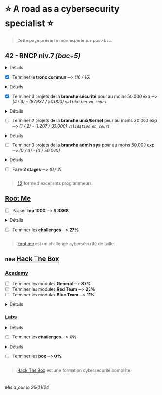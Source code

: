 # :star: A road as a cybersecurity specialist :star:
> Cette page présente mon expérience post-bac.
## 42 - [RNCP niv.7](https://www.francecompetences.fr/recherche/rncp/36137/) *(bac+5)*
<details><summary>Détails
  
- [x] Terminer le **tronc commun** ─> *(16 / 16)*
</summary>

| Nom | Description | Domaine | Tech |
|-|-|-|-|
| [ft_transcendence](https://github.com/Skalyaeve/ft_transcendence) | Application web | Programmation | ![](https://github.com/Skalyaeve/images/blob/main/react.png) ![](https://github.com/Skalyaeve/images/blob/main/javascript.png) ![](https://github.com/Skalyaeve/images/blob/main/css.png) ![](https://github.com/Skalyaeve/images/blob/main/html.png) ![](https://github.com/Skalyaeve/images/blob/main/postgresql.png) |
| [Webserv](https://github.com/Skalyaeve/webserv) | Serveur HTTP | Programmation | ![](https://github.com/Skalyaeve/images/blob/main/cpp.png) ![](https://github.com/Skalyaeve/images/blob/main/web.png) |
| [Inception](https://github.com/Skalyaeve/inception) | Service Wordpress | Admin sys | ![](https://github.com/Skalyaeve/images/blob/main/docker.png) ![](https://github.com/Skalyaeve/images/blob/main/nginx.png) ![](https://github.com/Skalyaeve/images/blob/main/php.png) ![](https://github.com/Skalyaeve/images/blob/main/mariadb.png) ![](https://github.com/Skalyaeve/images/blob/main/wordpress.png) |
| [ft_containers](https://github.com/Skalyaeve/ft_containers) | Conteneurs C++ | Programmation | ![](https://github.com/Skalyaeve/images/blob/main/cpp.png) |
| [Modules C++](https://github.com/Skalyaeve/cpp_modules) | Introduction au C++ | Programmation | ![](https://github.com/Skalyaeve/images/blob/main/cpp.png) |
| [cub3D](https://github.com/Skalyaeve/cub3d) | Raycaster | Programmation | ![](https://github.com/Skalyaeve/images/blob/main/c.png) |
| [Net_Practice](https://github.com/Skalyaeve/net_practice) | Introduction au réseau | Admin sys | ![](https://github.com/Skalyaeve/images/blob/main/network.png) |
| [Minishell](https://github.com/Skalyaeve/minishell) | Simple shell UNIX | Programmation | ![](https://github.com/Skalyaeve/images/blob/main/c.png) ![](https://github.com/Skalyaeve/images/blob/main/linux.png) |
| [Philosophers](https://github.com/Skalyaeve/philosophers) | Introduction au multi-threading | Programmation | ![](https://github.com/Skalyaeve/images/blob/main/c.png) |
| [Pipex](https://github.com/Skalyaeve/pipex) | Recoder un pipe | Programmation | ![](https://github.com/Skalyaeve/images/blob/main/c.png) |
| [Push_swap](https://github.com/Skalyaeve/push_swap) | Défi algorithmique | Programmation | ![](https://github.com/Skalyaeve/images/blob/main/c.png) |
| [So Long](https://github.com/Skalyaeve/so_long) | Jeu en 2D | Programmation | ![](https://github.com/Skalyaeve/images/blob/main/c.png) |
| [Born2beRoot](https://github.com/Skalyaeve/born2beroot) | Introduction à la virtualisation | Admin sys | ![](https://github.com/Skalyaeve/images/blob/main/linux.png) |
| [ft_printf](https://github.com/Skalyaeve/ft_printf) | Recoder printf | Programmation | ![](https://github.com/Skalyaeve/images/blob/main/c.png) |
| [Get Next Line](https://github.com/Skalyaeve/get_next_line) | Parser | Programmation |  ![](https://github.com/Skalyaeve/images/blob/main/c.png) |
| [Libft](https://github.com/Skalyaeve/libft) | Quelques fonctions de la libc | Programmation | ![](https://github.com/Skalyaeve/images/blob/main/c.png) |

</details>

<details><summary>Détails
  
- [x] Terminer 3 projets de la **branche sécurité** pour au moins 50.000 exp ─> *(4 / 3) - (87.937 / 50.000) `validation en cours`*
</summary>

| Nom | Description | Domaine | Tech |
|-|-|-|-|
| [Over Ride](https://github.com/Skalyaeve/over_ride) | Bug Bounty niv.2 | Reverse engineering | ![](https://github.com/Skalyaeve/images/blob/main/asm.png) ![](https://github.com/Skalyaeve/images/blob/main/c.png) | 
| [Rainfall](https://github.com/Skalyaeve/rainfall) | Bug Bounty niv.1 | Reverse engineering | ![](https://github.com/Skalyaeve/images/blob/main/asm.png) ![](https://github.com/Skalyaeve/images/blob/main/c.png) | 
| [Snow Crash](https://github.com/Skalyaeve/snow_crash) | Introduction à la cybersécurité à travers un CTF. | Divers | ![](https://github.com/Skalyaeve/images/blob/main/linux.png) ![](https://github.com/Skalyaeve/images/blob/main/asm.png) ![](https://github.com/Skalyaeve/images/blob/main/c.png) ![](https://github.com/Skalyaeve/images/blob/main/perl.png) ![](https://github.com/Skalyaeve/images/blob/main/lua.png) ![](https://github.com/Skalyaeve/images/blob/main/php.png) ![](https://github.com/Skalyaeve/images/blob/main/network.png) | 
| [Cybersecurity Piscine](https://github.com/Skalyaeve/cybersecurity_piscine) | Introduction à la cybersécurité à travers divers sous-domaines. | Divers | ![](https://github.com/Skalyaeve/images/blob/main/web.png) ![](https://github.com/Skalyaeve/images/blob/main/network.png) ![](https://github.com/Skalyaeve/images/blob/main/tor.png) ![](https://github.com/Skalyaeve/images/blob/main/python.png) ![](https://github.com/Skalyaeve/images/blob/main/asm.png) ![](https://github.com/Skalyaeve/images/blob/main/c.png) ![](https://github.com/Skalyaeve/images/blob/main/cpp.png) | 

</details>

<details><summary>Détails

- [ ] Terminer 2 projets de la **branche unix/kernel** pour au moins 30.000 exp ─> *(1 / 2) - (1.207 / 30.000) `validation en cours`*
</summary>

| Nom | Description | Domaine | Tech |
|-|-|-|-|
| [Libasm](https://github.com/Skalyaeve/libasm) | Introduction au langage assembleur | Programmation | ![](https://github.com/Skalyaeve/images/blob/main/asm.png) |

</details>

<details><summary>Détails
  
- [ ] Terminer 3 projets de la **branche admin sys** pour au moins 50.000 exp ─> *(0 / 3) - (0 / 50.000)*
</summary>

</details>

<details><summary>Détails
  
- [ ] Faire **2 stages** ─> *(0 / 2)*
</summary>
En recherche de stage :)
</details>

> [42](https://42.fr/) forme d'excellents programmeurs.

## [Root Me](https://www.root-me.org/Skalyaeve)
- [ ] Passer **top 1000** ─> **# 3368**
<details><summary>Détails
  
- [ ] Terminer les **challenges** ─> **27%**
</summary>

- [ ] [Programmation](https://www.root-me.org/fr/Challenges/Programmation/) ─> **86%**
- [ ] [App - Système](https://www.root-me.org/fr/Challenges/App-Systeme/) ─> **21%**
- [ ] [App - Script](https://www.root-me.org/fr/Challenges/App-Script/) ─> **78%**
- [ ] [Cracking](https://www.root-me.org/fr/Challenges/Cracking/) ─> **30%**
- [ ] [Réseau](https://www.root-me.org/fr/Challenges/Reseau/) ─> **56%**
- [ ] [Web - Client](https://www.root-me.org/fr/Challenges/Web-Client/) ─> **22%**
- [ ] [Web - Serveur](https://www.root-me.org/fr/Challenges/Web-Serveur/) ─> **23%**
- [ ] [Cryptanalyse](https://www.root-me.org/fr/Challenges/Cryptanalyse/) ─> **25%**
- [ ] [Stéganographie](https://www.root-me.org/fr/Challenges/Steganographie/) ─> **26%**
- [ ] [Forensic](https://www.root-me.org/fr/Challenges/Forensic/) ─> **2%**
- [ ] [Réaliste](https://www.root-me.org/fr/Challenges/Realiste/) ─> **2%**
</details>

> [Root me](https://www.root-me.org) est un challenge cybersécurité de taille.

## `new` [Hack The Box](https://app.hackthebox.com/profile/1772537)
### [Academy](https://academy.hackthebox.com/catalogue)
- [ ] Terminer les modules **General**  ─> **87%**
- [ ] Terminer les modules **Red Team**  ─> **23%**
- [ ] Terminer les modules **Blue Team**  ─> **11%**
<details><summary>Détails</summary>

- [x] [InfoSec Foundations](https://academy.hackthebox.com/path/preview/information-security-foundations) skill path
- [x] [OS Fundamentals](https://academy.hackthebox.com/path/preview/operating-system-fundamentals) skill path
- [x] [Local PrivEsc](https://academy.hackthebox.com/path/preview/local-privilege-escalation) skill path
- [x] [Binary Exploitation](https://academy.hackthebox.com/path/preview/intro-to-binary-exploitation) skill path
- [x] [SOC Analyst Prerequisites](https://academy.hackthebox.com/path/preview/soc-analyst-prerequisites) skill path
- [x] [Basic Toolset](https://academy.hackthebox.com/path/preview/basic-toolset) skill path
- [ ] [Penetration Tester](https://academy.hackthebox.com/path/preview/penetration-tester) job role path ─> **43%**
- [ ] [Bug Bounty Hunter](https://academy.hackthebox.com/path/preview/bug-bounty-hunter) job role path ─> **47%**
- [ ] [SOC Analyst](https://academy.hackthebox.com/path/preview/soc-analyst) job role path ─> **27%**
</details>

### [Labs](https://www.hackthebox.com/hacker/hacking-labs)
<details><summary>Détails

- [ ] Terminer les **challenges** ─> **0%**
</summary>

- [ ] **Reversing** ─> **2%**
- [ ] **Web** ─> **0%**
- [ ] **Mobile** ─> **0%**
- [ ] **Pwn** ─> **1%**
- [ ] **GamePwn** ─> **0%**
- [ ] **Misc** ─> **0%**
- [ ] **Crypto** ─> **1%**
- [ ] **Forensics** ─> **0%**
- [ ] **OSINT** ─> **0%**
- [ ] **Hardware** ─> **0%**
- [ ] **Blockchain** ─> **0%**
</details>

<details><summary>Détails
  
- [ ] Terminer les **box** ─> **0%**
</summary>

- [ ] **Linux** ─> **0%**
- [ ] **Windows** ─> **1%**
- [ ] **Android** ─> **0%**
- [ ] **OpenBSD** ─> **0%**
- [ ] **FreeBSD** ─> **0%**
- [ ] **Solaris** ─> **0%**
- [ ] **Other** ─> **0%**
</details>

> [Hack The Box](https://www.hackthebox.com/) est une formation cybersécurité complète.
#
*Mis à jour le 26/01/24*
